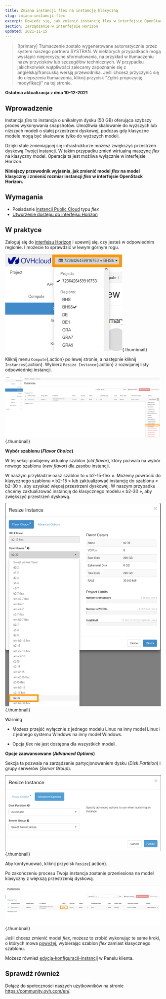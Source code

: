 ```yaml
---
title: Zmiana instancji flex na instancję klasyczną
slug: zmiana-instancji-flex
excerpt: Dowiedz się, jak zmienić instancję flex w interfejsie OpenStack Horizon
section: Zarządzanie w interfejsie Horizon
updated: 2021-11-15
---
```


> [!primary]
> Tłumaczenie zostało wygenerowane automatycznie przez system naszego partnera SYSTRAN. W niektórych przypadkach mogą wystąpić nieprecyzyjne sformułowania, na przykład w tłumaczeniu nazw przycisków lub szczegółów technicznych. W przypadku jakichkolwiek wątpliwości zalecamy zapoznanie się z angielską/francuską wersją przewodnika. Jeśli chcesz przyczynić się do ulepszenia tłumaczenia, kliknij przycisk "Zgłóś propozycję modyfikacji" na tej stronie.
>

**Ostatnia aktualizacja z dnia 10-12-2021**

## Wprowadzenie

Instancja *flex* to instancja o unikalnym dysku (50 GB) oferująca szybszy proces wykonywania snapshotów. Umożliwia skalowanie do wyższych lub niższych modeli o stałej przestrzeni dyskowej, podczas gdy klasyczne modele mogą być skalowane tylko do wyższych modeli.

Dzięki stale zmieniającej się infrastrukturze możesz zwiększyć przestrzeń dyskową Twojej instancji. W takim przypadku zmień wirtualną maszynę *flex* na klasyczny model. Operacja ta jest możliwa wyłącznie w interfejsie Horizon.

**Niniejszy przewodnik wyjaśnia, jak zmienić model *flex* na model klasyczny i zmienić rozmiar instancji *flex* w interfejsie OpenStack Horizon.**

## Wymagania

- Posiadanie [instancji Public Cloud](../public-cloud-pierwsze-kroki/#krok-3-tworzenie-instancji) typu *flex*
- [Utworzenie dostępu do interfejsu Horizon](https://docs.ovh.com/pl/public-cloud/horizon/)

## W praktyce

Zaloguj się do [interfejsu Horizon](https://horizon.cloud.ovh.net/auth/login/) i upewnij się, czy jesteś w odpowiednim regionie. I możecie to sprawdzić w lewym górnym rogu. 

![Wybór regionu](images/region2021.png){.thumbnail}

Kliknij menu `Compute`{.action} po lewej stronie, a następnie kliknij `Instances`{.action}. Wybierz `Resize Instance`{.action} z rozwijanej listy odpowiedniej instancji.

![Zmień rozmiar instancji](images/resizeinstance2021.png){.thumbnail}

**Wybór szablonu (*Flavor Choice*)** <a name="flavorchoice"></a>

W tej sekcji podajemy aktualny szablon (*old flavor*), który pozwala na wybór nowego szablonu (*new flavor*) dla zasobu instancji.

W naszym przykładzie nasz szablon to « b2-15-flex ». Możemy powrócić do klasycznego szablonu « b2-15 » lub zaktualizować instancję do szablonu « b2-30 », aby uzyskać więcej przestrzeni dyskowej. W naszym przypadku chcemy zaktualizować instancję do klasycznego modelu « b2-30 », aby zwiększyć przestrzeń dyskową.

![Wybierz nową](images/confirmflavor.png){.thumbnail}

> [!warning]
> - Możesz przejść wyłącznie z jednego modelu Linux na inny model Linux i z jednego systemu Windows na inny model Windows.
>
> - Opcja *flex* nie jest dostępna dla wszystkich modeli.
>

**Opcje zaawansowane (*Advanced Options*)**

Sekcja ta pozwala na zarządzanie partycjonowaniem dysku (*Disk Partition*) i grupy serwerów (*Server Group*).

![public-cloud](images/resize_advanced.png){.thumbnail}

Aby kontynuować, kliknij przycisk `Resize`{.action}.

Po zakończeniu procesu Twoja instancja zostanie przeniesiona na model klasyczny z większą przestrzenią dyskową.

![Nowa aplikacja](images/newflavor.png){.thumbnail}

Jeśli chcesz zmienić model *flex*, możesz to zrobić wykonując te same kroki, o których mowa [powyżej](#flavorchoice), wybierając szablon *flex* zamiast klasycznego szablonu. 

Możesz również [edycja-konfiguracji-instancji](https://docs.ovh.com/pl/public-cloud/rozpoczecie_pracy_z_instancja_public_cloud/#edycja-konfiguracji-instancji) w Panelu klienta.

## Sprawdź również
 
Dołącz do społeczności naszych użytkowników na stronie <https://community.ovh.com/en/>.